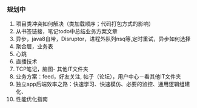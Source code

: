 ### 规划中
1. 项目类冲突如何解决（类加载顺序；代码打包方式的影响）
2. 从书签链接，笔记todo中总结业务方案文章
3. 异步，java8自带，Disruptor，进程外队列nsq等,定时重试，异步如何选择
13. 聚合层，业务表
16. 心跳
17. 直播技术
18. TCP笔记，脑图- 其他IT文件夹
21. 业务方案：feed，好友关注, 帖子（论坛），用户中心－看其他IT文件夹
22. 独立app后端效率之路：快速学习、快速模仿、必要的监控、通用逻辑组建化、
24. 性能优化指南

